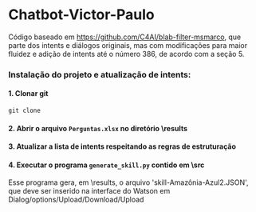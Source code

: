 # Chatbot-Victor-Paulo

Código baseado em https://github.com/C4AI/blab-filter-msmarco, que parte dos intents e diálogos originais, mas com modificações para maior fluidez e adição de intents até o número 386, de acordo com a seção 5.

### Instalação do projeto e atualização de intents:

#### 1. Clonar git 

`git clone`

#### 2. Abrir o arquivo `Perguntas.xlsx` no diretório \results

#### 3. Atualizar a lista de intents respeitando as regras de estruturação

#### 4. Executar o programa `generate_skill.py` contido em \src

Esse programa gera, em \results, o arquivo 'skill-Amazônia-Azul2.JSON', que deve ser inserido na interface do Watson em Dialog/options/Upload/Download/Upload


